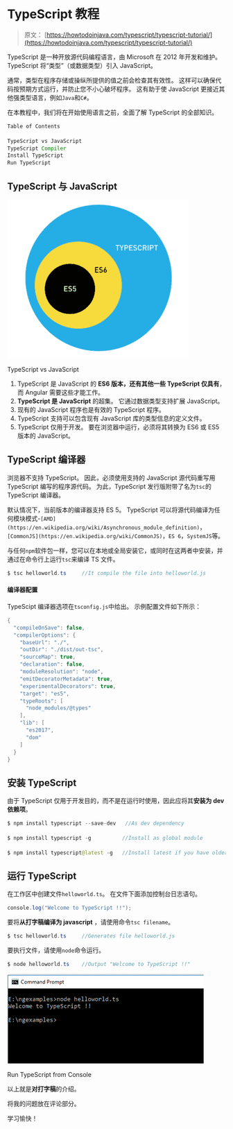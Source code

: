 # TypeScript 教程

> 原文： [https://howtodoinjava.com/typescript/typescript-tutorial/](https://howtodoinjava.com/typescript/typescript-tutorial/)

TypeScript 是一种开放源代码编程语言，由 Microsoft 在 2012 年开发和维护。TypeScript 将“类型”（或数据类型）引入 JavaScript。

通常，类型在程序存储或操纵所提供的值之前会检查其有效性。 这样可以确保代码按预期方式运行，并防止您不小心破坏程序。 这有助于使 JavaScript 更接近其他强类型语言，例如`Java`和`C#`。

在本教程中，我们将在开始使用语言之前，全面了解 TypeScript 的全部知识。

```java
Table of Contents

TypeScript vs JavaScript
TypeScript Compiler
Install TypeScript
Run TypeScript

```

## TypeScript 与 JavaScript

![TypeScript vs JavaScript](img/6abd0a33e474e41dad7f222b0727d3bd.png)

TypeScript vs JavaScript



1.  TypeScript 是 JavaScript 的 **ES6 版本，还有其他一些 TypeScript 仅具有**，而 Angular 需要这些才能工作。
2.  **TypeScript 是 JavaScript** 的超集。 它通过数据类型支持扩展 JavaScript。
3.  现有的 JavaScript 程序也是有效的 TypeScript 程序。
4.  TypeScript 支持可以包含现有 JavaScript 库的类型信息的定义文件。
5.  TypeScript 仅用于开发。 要在浏览器中运行，必须将其转换为 ES6 或 ES5 版本的 JavaScript。

## TypeScript 编译器

浏览器不支持 TypeScript。 因此，必须使用支持的 JavaScript 源代码重写用 TypeScript 编写的程序源代码。 为此，TypeScript 发行版附带了名为`tsc`的 TypeScript 编译器。

默认情况下，当前版本的编译器支持 ES 5。 TypeScript 可以将源代码编译为任何模块模式-`[AMD](https://en.wikipedia.org/wiki/Asynchronous_module_definition)`，`[CommonJS](https://en.wikipedia.org/wiki/CommonJS)`，`ES 6`，`SystemJS`等。

与任何`npm`软件包一样，您可以在本地或全局安装它，或同时在这两者中安装，并通过在命令行上运行`tsc`来编译 TS 文件。

```java
$ tsc helloworld.ts 	//It compile the file into helloworld.js

```

#### 编译器配置

TypeScipt 编译器选项在`tsconfig.js`中给出。 示例配置文件如下所示：

```java
{
  "compileOnSave": false,
  "compilerOptions": {
    "baseUrl": "./",
    "outDir": "./dist/out-tsc",
    "sourceMap": true,
    "declaration": false,
    "moduleResolution": "node",
    "emitDecoratorMetadata": true,
    "experimentalDecorators": true,
    "target": "es5",
    "typeRoots": [
      "node_modules/@types"
    ],
    "lib": [
      "es2017",
      "dom"
    ]
  }
}

```

## 安装 TypeScript

由于 TypeScript 仅用于开发目的，而不是在运行时使用，因此应将其**安装为 dev 依赖项**。

```java
$ npm install typescript --save-dev   //As dev dependency

$ npm install typescript -g          //Install as global module

$ npm install typescript@latest -g   //Install latest if you have older version

```

## 运行 TypeScript

在工作区中创建文件`helloworld.ts`。 在文件下面添加控制台日志语句。

```java
console.log("Welcome to TypeScript !!");

```

要将**从打字稿编译为 javascript** ，请使用命令`tsc filename`。

```java
$ tsc helloworld.ts 	//Generates file helloworld.js

```

要执行文件，请使用`node`命令运行。

```java
$ node helloworld.ts 	//Output "Welcome to TypeScript !!"

```

![Run TypeScript from Console](img/36e1159662a1c38ea332df91d0c81076.png)

Run TypeScript from Console



以上就是**对打字稿**的介绍。

将我的问题放在评论部分。

学习愉快！